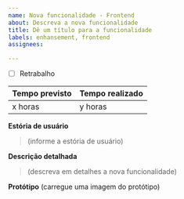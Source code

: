 ```yaml
---
name: Nova funcionalidade - Frontend
about: Descreva a nova funcionalidade
title: Dê um título para a funcionalidade
labels: enhansement, frontend
assignees: 

---
```


- [ ] Retrabalho

| Tempo previsto | Tempo realizado |
| ---      | ---       |
| x horas | y horas |
 

**Estória de usuário**
> (informe a estória de usuário)

**Descrição detalhada**
> (descreva em detalhes a nova funcionalidade)


**Protótipo**
(carregue uma imagem do protótipo)

